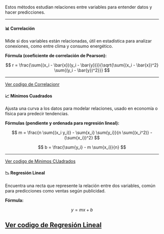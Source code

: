 Estos métodos estudian relaciones entre variables para entender datos y hacer predicciones.

---

#### 📊 Correlación

Mide si dos variables están relacionadas, útil en estadística para analizar conexiones, como entre clima y consumo energético.

**Fórmula (coeficiente de correlación de Pearson):**

$$
r = \frac{\sum{(x_i - \bar{x})(y_i - \bar{y})}}{\sqrt{\sum{(x_i - \bar{x})^2} \sum{(y_i - \bar{y})^2}}}
$$

---

[Ver codigo de Correlacionr](/T5_Interpolación/Método_Analisis_Datos/Correlacion.py)

#### 📈 Mínimos Cuadrados

Ajusta una curva a los datos para modelar relaciones, usado en economía o física para predecir tendencias.

**Fórmulas (pendiente y ordenada para regresión lineal):**

$$
m = \frac{n \sum{(x_i y_i)} - \sum{x_i} \sum{y_i}}{n \sum{(x_i^2)} - (\sum{x_i})^2}
$$

$$
b = \frac{\sum{y_i} - m \sum{x_i}}{n}
$$

---
[Ver codigo de Minimos CUadrados](/T5_Interpolación/Método_Analisis_Datos/MinimosCuadrados.py)
#### 📉 Regresión Lineal

Encuentra una recta que represente la relación entre dos variables, común para predicciones como ventas según publicidad.

**Fórmula:**

$$
y = mx + b
$$

[Ver codigo de Regresión Lineal](/T5_Interpolación/Método_Analisis_Datos/RegresionLineal.py)
---

